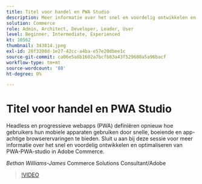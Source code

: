 ```yaml
---
title: Titel voor handel en PWA Studio
description: Meer informatie over het snel en voordelig ontwikkelen en optimaliseren van PWA met PWA studio in Adobe Commerce
solution: Commerce
role: Admin, Architect, Developer, Leader, User
level: Beginner, Intermediate, Experienced
kt: 10562
thumbnail: 343814.jpeg
exl-id: 28f3208d-1e27-42cc-a4ba-e57e20dbee1c
source-git-commit: ca06e5a8b1602a7bcfb83a43f529680a5a96bacf
workflow-type: tm+mt
source-wordcount: '80'
ht-degree: 0%

---
```


# Titel voor handel en PWA Studio

Headless en progressieve webapps (PWA) definiëren opnieuw hoe gebruikers hun mobiele apparaten gebruiken door snelle, boeiende en app-achtige browserervaringen te bieden. Sluit u aan bij deze sessie voor meer informatie over het snel en voordelig ontwikkelen en optimaliseren van PWA-PWA-studio in Adobe Commerce.

*Bethan Williams-James* Commerce Solutions Consultant/Adobe

>[!VIDEO](https://video.tv.adobe.com/v/343814/?quality=12&learn=on)
